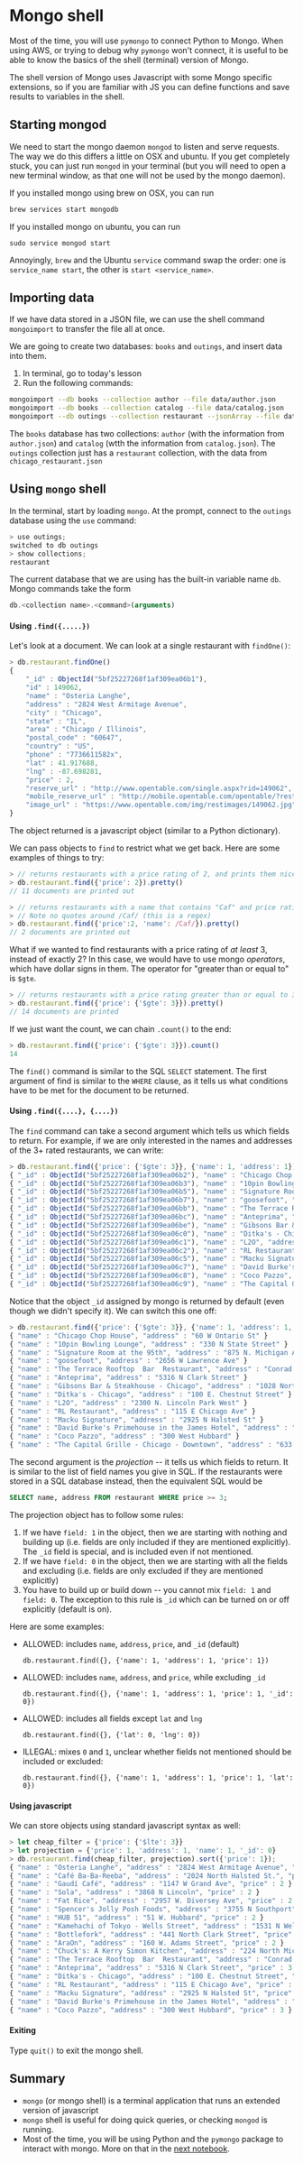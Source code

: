 # Mongo shell

Most of the time, you will use `pymongo` to connect Python to Mongo. When using AWS, or trying to debug why `pymongo` won't connect, it is useful to be able to know the basics of the shell (terminal) version of Mongo.

The shell version of Mongo uses Javascript with some Mongo specific extensions, so if you are familiar with JS you can define functions and save results to variables in the shell.

## Starting mongod

We need to start the mongo daemon `mongod` to listen and serve requests. The way we do this differs a little on OSX and ubuntu. If you get completely stuck, you can just run `mongod` in your terminal (but you will need to open a new terminal window, as that one will not be used by the mongo daemon).

If you installed mongo using brew on OSX, you can run
```bash
brew services start mongodb
```

If you installed mongo on ubuntu, you can run
```
sudo service mongod start
```

Annoyingly, `brew` and the Ubuntu `service` command swap the order: one is `service_name start`, the other is `start <service_name>`.

## Importing data

If we have data stored in a JSON file, we can use the shell command `mongoimport` to transfer the file all at once.

We are going to create two databases: `books` and `outings`, and insert data into them.

1. In terminal, go to today's lesson
2. Run the following commands:
```bash
mongoimport --db books --collection author --file data/author.json
mongoimport --db books --collection catalog --file data/catalog.json
mongoimport --db outings --collection restaurant --jsonArray --file data/chicago_restaurant.json
```

The `books` database has two collections: `author` (with the information from `author.json`) and `catalog` (wtth the information from `catalog.json`). The `outings` collection just has a `restaurant` collection, with the data from `chicago_restaurant.json`

## Using `mongo` shell

In the terminal, start by loading `mongo`. At the prompt, connect to the `outings` database using the `use` command:

```js
> use outings;
switched to db outings
> show collections;
restaurant
```

The current database that we are using has the built-in variable name `db`. Mongo commands take the form
```js
db.<collection name>.<command>(arguments)
```

#### Using `.find({.....})`

Let's look at a document. We can look at a single restaurant with `findOne()`:
```js
> db.restaurant.findOne()
{
	"_id" : ObjectId("5bf25227268f1af309ea06b1"),
	"id" : 149062,
	"name" : "Osteria Langhe",
	"address" : "2824 West Armitage Avenue",
	"city" : "Chicago",
	"state" : "IL",
	"area" : "Chicago / Illinois",
	"postal_code" : "60647",
	"country" : "US",
	"phone" : "7736611582x",
	"lat" : 41.917688,
	"lng" : -87.698281,
	"price" : 2,
	"reserve_url" : "http://www.opentable.com/single.aspx?rid=149062",
	"mobile_reserve_url" : "http://mobile.opentable.com/opentable/?restId=149062",
	"image_url" : "https://www.opentable.com/img/restimages/149062.jpg"
}
```
The object returned is a javascript object (similar to a Python dictionary).

We can pass objects to `find` to restrict what we get back. Here are some examples of things to try:
```js
> // returns restaurants with a price rating of 2, and prints them nicely
> db.restaurant.find({'price': 2}).pretty()
// 11 documents are printed out

> // returns restaurants with a name that contains "Caf" and price rating of 2.
> // Note no quotes around /Caf/ (this is a regex)
> db.restaurant.find({'price':2, 'name': /Caf/}).pretty()
// 2 documents are printed out
```

What if we wanted to find restaurants with a price rating of _at least_ 3, instead of exactly 2? In this case, we would have to use mongo _operators_, which have dollar signs in them. The operator for "greater than or equal to" is `$gte`.
```js
> // returns restaurants with a price rating greater than or equal to 3:
> db.restaurant.find({'price': {'$gte': 3}}).pretty()
// 14 documents are printed
```

If we just want the count, we can chain `.count()` to the end:
```js
> db.restaurant.find({'price': {'$gte': 3}}).count()
14
```

The `find()` command is similar to the SQL `SELECT` statement. The first argument of find is similar to the `WHERE` clause, as it tells us what conditions have to be met for the document to be returned.

#### Using `.find({....}, {....})`

The `find` command can take a second argument which tells us which fields to return. For example, if we are only interested in the names and addresses of the 3+ rated restaurants, we can write:
```js
> db.restaurant.find({'price': {'$gte': 3}}, {'name': 1, 'address': 1})
{ "_id" : ObjectId("5bf25227268f1af309ea06b2"), "name" : "Chicago Chop House", "address" : "60 W Ontario St" }
{ "_id" : ObjectId("5bf25227268f1af309ea06b3"), "name" : "10pin Bowling Lounge", "address" : "330 N State Street" }
{ "_id" : ObjectId("5bf25227268f1af309ea06b5"), "name" : "Signature Room at the 95th", "address" : "875 N. Michigan Avenue" }
{ "_id" : ObjectId("5bf25227268f1af309ea06b7"), "name" : "goosefoot", "address" : "2656 W Lawrence Ave" }
{ "_id" : ObjectId("5bf25227268f1af309ea06bb"), "name" : "The Terrace Rooftop  Bar  Restaurant", "address" : "Conrad Chicago" }
{ "_id" : ObjectId("5bf25227268f1af309ea06bc"), "name" : "Anteprima", "address" : "5316 N Clark Street" }
{ "_id" : ObjectId("5bf25227268f1af309ea06be"), "name" : "Gibsons Bar & Steakhouse - Chicago", "address" : "1028 North Rush" }
{ "_id" : ObjectId("5bf25227268f1af309ea06c0"), "name" : "Ditka's - Chicago", "address" : "100 E. Chestnut Street" }
{ "_id" : ObjectId("5bf25227268f1af309ea06c1"), "name" : "L2O", "address" : "2300 N. Lincoln Park West" }
{ "_id" : ObjectId("5bf25227268f1af309ea06c2"), "name" : "RL Restaurant", "address" : "115 E Chicago Ave" }
{ "_id" : ObjectId("5bf25227268f1af309ea06c5"), "name" : "Macku Signature", "address" : "2925 N Halsted St" }
{ "_id" : ObjectId("5bf25227268f1af309ea06c7"), "name" : "David Burke's Primehouse in the James Hotel", "address" : "616 N Rush Street" }
{ "_id" : ObjectId("5bf25227268f1af309ea06c8"), "name" : "Coco Pazzo", "address" : "300 West Hubbard" }
{ "_id" : ObjectId("5bf25227268f1af309ea06c9"), "name" : "The Capital Grille - Chicago - Downtown", "address" : "633 North Saint Clair" }
```
Notice that the object `_id` assigned by mongo is returned by default (even though we didn't specify it). We can switch this one off:

```js
> db.restaurant.find({'price': {'$gte': 3}}, {'name': 1, 'address': 1, '_id': 0})
{ "name" : "Chicago Chop House", "address" : "60 W Ontario St" }
{ "name" : "10pin Bowling Lounge", "address" : "330 N State Street" }
{ "name" : "Signature Room at the 95th", "address" : "875 N. Michigan Avenue" }
{ "name" : "goosefoot", "address" : "2656 W Lawrence Ave" }
{ "name" : "The Terrace Rooftop  Bar  Restaurant", "address" : "Conrad Chicago" }
{ "name" : "Anteprima", "address" : "5316 N Clark Street" }
{ "name" : "Gibsons Bar & Steakhouse - Chicago", "address" : "1028 North Rush" }
{ "name" : "Ditka's - Chicago", "address" : "100 E. Chestnut Street" }
{ "name" : "L2O", "address" : "2300 N. Lincoln Park West" }
{ "name" : "RL Restaurant", "address" : "115 E Chicago Ave" }
{ "name" : "Macku Signature", "address" : "2925 N Halsted St" }
{ "name" : "David Burke's Primehouse in the James Hotel", "address" : "616 N Rush Street" }
{ "name" : "Coco Pazzo", "address" : "300 West Hubbard" }
{ "name" : "The Capital Grille - Chicago - Downtown", "address" : "633 North Saint Clair" }
```

The second argument is the _projection_ -- it tells us which fields to return. It is similar to the list of field names you give in SQL. If the restaurants were stored in a SQL database instead, then the equivalent SQL would be
```sql
SELECT name, address FROM restaurant WHERE price >= 3;
```

The projection object has to follow some rules:
1. If we have `field: 1` in the object, then we are starting with nothing and building up (i.e. fields are only included if they are mentioned explicitly). The `_id` field is special, and is included even if not mentioned.
2. If we have `field: 0` in the object, then we are starting with all the fields and excluding (i.e. fields are only excluded if they are mentioned explicitly)
3. You have to build up or build down -- you cannot mix `field: 1` and `field: 0`. The exception to this rule is `_id` which can be turned on or off explicitly (default is on).

Here are some examples:
* ALLOWED: includes `name`, `address`, `price`, and `_id` (default)

  `db.restaurant.find({}, {'name': 1, 'address': 1, 'price': 1})`
* ALLOWED: includes `name`, `address`, and `price`, while excluding `_id`

  `db.restaurant.find({}, {'name': 1, 'address': 1, 'price': 1, '_id': 0})`

* ALLOWED: includes all fields except `lat` and `lng`

  `db.restaurant.find({}, {'lat': 0, 'lng': 0})`

* ILLEGAL: mixes `0` and `1`, unclear whether fields not mentioned should be included or excluded:

  `db.restaurant.find({}, {'name': 1, 'address': 1, 'price': 1, 'lat': 0})`

#### Using javascript

We can store objects using standard javascript syntax as well:
```js
> let cheap_filter = {'price': {'$lte': 3}}
> let projection = {'price': 1, 'address': 1, 'name': 1, '_id': 0}
> db.restaurant.find(cheap_filter, projection).sort({'price': 1});
{ "name" : "Osteria Langhe", "address" : "2824 West Armitage Avenue", "price" : 2 }
{ "name" : "Café Ba-Ba-Reeba", "address" : "2024 North Halsted St.", "price" : 2 }
{ "name" : "Gaudí Café", "address" : "1147 W Grand Ave", "price" : 2 }
{ "name" : "Sola", "address" : "3868 N Lincoln", "price" : 2 }
{ "name" : "Fat Rice", "address" : "2957 W. Diversey Ave", "price" : 2 }
{ "name" : "Spencer's Jolly Posh Foods", "address" : "3755 N Southport", "price" : 2 }
{ "name" : "HUB 51", "address" : "51 W. Hubbard", "price" : 2 }
{ "name" : "Kamehachi of Tokyo - Wells Street", "address" : "1531 N Wells Street", "price" : 2 }
{ "name" : "Bottlefork", "address" : "441 North Clark Street", "price" : 2 }
{ "name" : "AraOn", "address" : "160 W. Adams Street", "price" : 2 }
{ "name" : "Chuck's: A Kerry Simon Kitchen", "address" : "224 North Michigan Ave", "price" : 2 }
{ "name" : "The Terrace Rooftop  Bar  Restaurant", "address" : "Conrad Chicago", "price" : 3 }
{ "name" : "Anteprima", "address" : "5316 N Clark Street", "price" : 3 }
{ "name" : "Ditka's - Chicago", "address" : "100 E. Chestnut Street", "price" : 3 }
{ "name" : "RL Restaurant", "address" : "115 E Chicago Ave", "price" : 3 }
{ "name" : "Macku Signature", "address" : "2925 N Halsted St", "price" : 3 }
{ "name" : "David Burke's Primehouse in the James Hotel", "address" : "616 N Rush Street", "price" : 3 }
{ "name" : "Coco Pazzo", "address" : "300 West Hubbard", "price" : 3 }
```

#### Exiting

Type `quit()` to exit the mongo shell.

## Summary

* `mongo` (or mongo shell) is a terminal application that runs an extended version of javascript
* `mongo` shell is useful for doing quick queries, or checking `mongod` is running.
* Most of the time, you will be using Python and the `pymongo` package to interact with mongo. More on that in the [next notebook](MongoLab_student.ipynb).
